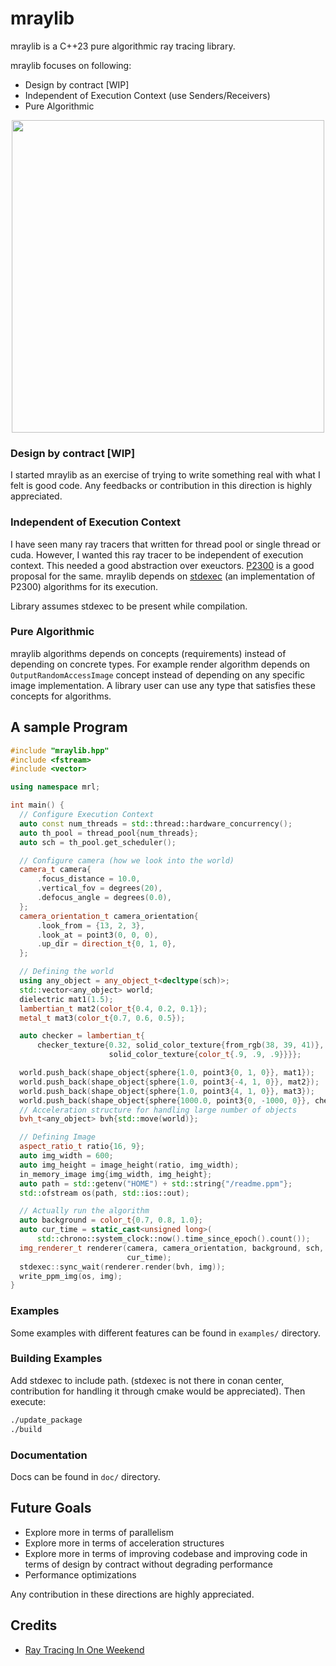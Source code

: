 # mraylib

mraylib is a C++23 pure algorithmic ray tracing library.

mraylib focuses on following:
- Design by contract \[WIP\]
- Independent of Execution Context (use Senders/Receivers)
- Pure Algorithmic

<p align="center">
  <img src='https://github.com/RishabhRD/mraylib/assets/26287448/f040787d-c36a-4731-8fb3-39857ec25a53' width='500'>
</p>

### Design by contract \[WIP\]
I started mraylib as an exercise of trying to write something real with what I
felt is good code. Any feedbacks or contribution in this direction is highly
appreciated.

### Independent of Execution Context
I have seen many ray tracers that written for thread pool or single thread or
cuda. However, I wanted this ray tracer to be independent of execution context.
This needed a good abstraction over exeuctors. [P2300](https://wg21.link/P2300)
is a good proposal for the same. mraylib depends on [stdexec](https://github.com/NVIDIA/stdexec)
(an implementation of P2300) algorithms for its execution.

Library assumes stdexec to be present while compilation.

### Pure Algorithmic
mraylib algorithms depends on concepts (requirements) instead of depending
on concrete types. For example render algorithm depends on `OutputRandomAccessImage`
concept instead of depending on any specific image implementation.
A library user can use any type that satisfies these concepts for algorithms.

## A sample Program

```cpp
#include "mraylib.hpp"
#include <fstream>
#include <vector>

using namespace mrl;

int main() {
  // Configure Execution Context
  auto const num_threads = std::thread::hardware_concurrency();
  auto th_pool = thread_pool{num_threads};
  auto sch = th_pool.get_scheduler();

  // Configure camera (how we look into the world)
  camera_t camera{
      .focus_distance = 10.0,
      .vertical_fov = degrees(20),
      .defocus_angle = degrees(0.0),
  };
  camera_orientation_t camera_orientation{
      .look_from = {13, 2, 3},
      .look_at = point3(0, 0, 0),
      .up_dir = direction_t{0, 1, 0},
  };

  // Defining the world
  using any_object = any_object_t<decltype(sch)>;
  std::vector<any_object> world;
  dielectric mat1(1.5);
  lambertian_t mat2(color_t{0.4, 0.2, 0.1});
  metal_t mat3(color_t{0.7, 0.6, 0.5});

  auto checker = lambertian_t{
      checker_texture{0.32, solid_color_texture{from_rgb(38, 39, 41)},
                      solid_color_texture{color_t{.9, .9, .9}}}};

  world.push_back(shape_object{sphere{1.0, point3{0, 1, 0}}, mat1});
  world.push_back(shape_object{sphere{1.0, point3{-4, 1, 0}}, mat2});
  world.push_back(shape_object{sphere{1.0, point3{4, 1, 0}}, mat3});
  world.push_back(shape_object{sphere{1000.0, point3{0, -1000, 0}}, checker});
  // Acceleration structure for handling large number of objects
  bvh_t<any_object> bvh{std::move(world)};

  // Defining Image
  aspect_ratio_t ratio{16, 9};
  auto img_width = 600;
  auto img_height = image_height(ratio, img_width);
  in_memory_image img{img_width, img_height};
  auto path = std::getenv("HOME") + std::string{"/readme.ppm"};
  std::ofstream os(path, std::ios::out);

  // Actually run the algorithm
  auto background = color_t{0.7, 0.8, 1.0};
  auto cur_time = static_cast<unsigned long>(
      std::chrono::system_clock::now().time_since_epoch().count());
  img_renderer_t renderer(camera, camera_orientation, background, sch,
                          cur_time);
  stdexec::sync_wait(renderer.render(bvh, img));
  write_ppm_img(os, img);
}
```

### Examples
Some examples with different features can be found in `examples/` directory.

### Building Examples
Add stdexec to include path. (stdexec is not there in conan center, contribution
for handling it through cmake would be appreciated). Then execute:
```bash
./update_package
./build
```

### Documentation
Docs can be found in `doc/` directory.

## Future Goals
- Explore more in terms of parallelism
- Explore more in terms of acceleration structures
- Explore more in terms of improving codebase and improving code in terms of
  design by contract without degrading performance
- Performance optimizations

Any contribution in these directions are highly appreciated.

## Credits

- [Ray Tracing In One Weekend](https://raytracing.github.io/)
